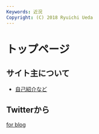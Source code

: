 ```yaml
---
Keywords: 近況
Copyright: (C) 2018 Ryuichi Ueda
---
```


# トップページ 

## サイト主について

* [自己紹介など](/?page=bio)

## Twitterから

<a class="twitter-grid" data-partner="tweetdeck" href="https://twitter.com/ryuichiueda/timelines/990954344894771200?ref_src=twsrc%5Etfw">for blog</a> <script async src="https://platform.twitter.com/widgets.js" charset="utf-8"></script>
